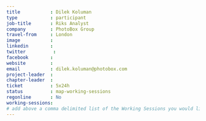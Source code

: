 ```yaml
---
title           : Dilek Koluman
type            : participant
job-title       : Riks Analyst
company         : PhotoBox Group
travel-from     : London
image           :
linkedin        :
twitter          :
facebook        :
website         :
email           : dilek.koluman@photobox.com
project-leader  :
chapter-leader  :
ticket          : 5x24h
status          : map-working-sessions
regonline       : No
working-sessions:
# add above a comma delimited list of the Working Sessions you would like to attend (use the session's title)
---
```


<!-- put more details about participant here -->
